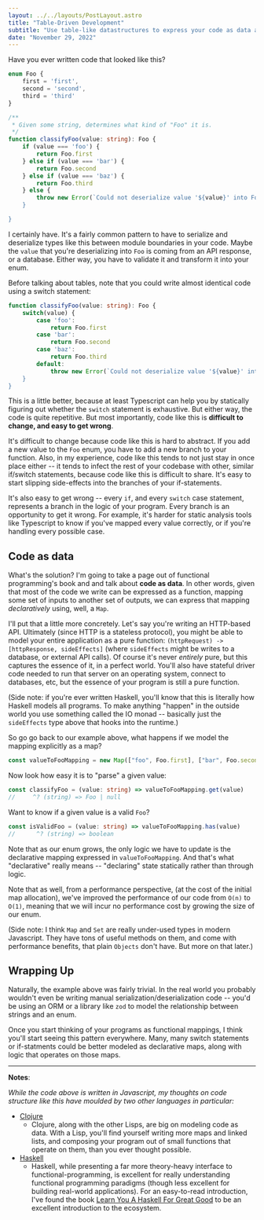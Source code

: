 ```yaml
---
layout: ../../layouts/PostLayout.astro
title: "Table-Driven Development"
subtitle: "Use table-like datastructures to express your code as data and limit error-prone logic."
date: "November 29, 2022"
---
```


Have you ever written code that looked like this?

```ts
enum Foo {
	first = 'first',
	second = 'second',
	third = 'third'
}

/**
 * Given some string, determines what kind of "Foo" it is.
 */
function classifyFoo(value: string): Foo {
	if (value === 'foo') {
		return Foo.first
	} else if (value === 'bar') {
		return Foo.second
	} else if (value === 'baz') {
		return Foo.third
	} else {
		throw new Error(`Could not deserialize value '${value}' into Foo')
	}

}
```

I certainly have. It's a fairly common pattern to have to serialize and
deserialize types like this between module boundaries in your code. Maybe the
`value` that you're deserializing into `Foo` is coming from an API response, or
a database. Either way, you have to validate it and transform it into your enum.

Before talking about tables, note that you could write almost identical code
using a switch statement:

```ts
function classifyFoo(value: string): Foo {
	switch(value) {
		case 'foo':
			return Foo.first
		case 'bar':
			return Foo.second
		case 'baz':
			return Foo.third
		default:
			throw new Error(`Could not deserialize value '${value}' into Foo')
	}
}
```

This is a little better, because at least Typescript can help you by statically
figuring out whether the `switch` statement is exhaustive. But either way, the
code is quite repetitive. But most importantly, code like this is **difficult
to change, and easy to get wrong**.

It's difficult to change because code like this is hard to abstract. If you add
a new value to the `Foo` enum, you have to add a new branch to your function.
Also, in my experience, code like this tends to not just stay in once place
either -- it tends to infect the rest of your codebase with other, similar
if/switch statements, because code like this is difficult to share. It's easy
to start slipping side-effects into the branches of your if-statements.

It's also easy to get wrong -- every `if`, and every `switch` case statement,
represents a branch in the logic of your program. Every branch is an
opportunity to get it wrong. For example, it's harder for static analysis tools
like Typescript to know if you've mapped every value correctly, or if you're
handling every possible case.

## Code as data

What's the solution? I'm going to take a page out of functional programming's
book and and talk about **code as data**. In other words, given that most of
the code we write can be expressed as a function, mapping some set of inputs to
another set of outputs, we can express that mapping _declaratively_ using, well,
a `Map`.

I'll put that a little more concretely. Let's say you're writing an HTTP-based
API. Ultimately (since HTTP is a stateless protocol), you might be able to
model your entire application as a pure function: `(httpRequest) ->
[httpResponse, sideEffects]` (where `sideEffects` might be writes to a database,
or external API calls). Of course it's never _entirely_ pure, but this captures
the essence of it, in a perfect world. You'll also have stateful driver code
needed to run that server on an operating system, connect to databases, etc, but
the essence of your program is still a pure function.

(Side note: if you're ever written Haskell, you'll know that this is literally
how Haskell models all programs. To make anything "happen" in the outside world
you use something called the IO monad -- basically just the `sideEffects` type
above that hooks into the runtime.)

So go go back to our example above, what happens if we model the mapping
explicitly as a map?

```ts
const valueToFooMapping = new Map(["foo", Foo.first], ["bar", Foo.second], ["baz", Foo.third])
```

Now look how easy it is to "parse" a given value:

```ts
const classifyFoo = (value: string) => valueToFooMapping.get(value)
//     ^? (string) => Foo | null
```

Want to know if a given value is a valid `Foo`?

```ts
const isValidFoo = (value: string) => valueToFooMapping.has(value)
//      ^? (string) => boolean
```

Note that as our enum grows, the only logic we have to update is the declarative
mapping expressed in `valueToFooMapping`. And that's what "declarative" really
means -- "declaring" state statically rather than through logic.

Note that as well, from a performance perspective, (at the cost of the initial
map allocation), we've improved the performance of our code from `O(n)` to
`O(1)`, meaning that we will incur no performance cost by growing the size of
our enum.

(Side note: I think `Map` and `Set` are really under-used types in modern
Javascript. They have tons of useful methods on them, and come with performance
benefits, that plain `Objects` don't have. But more on that later.)

## Wrapping Up

Naturally, the example above was fairly trivial. In the real world you probably
wouldn't even be writing manual serialization/deserialization code -- you'd be
using an ORM or a library like `zod` to model the relationship between strings
and an enum.

Once you start thinking of your programs as functional mappings, I think you'll
start seeing this pattern everywhere. Many, many switch statements or
if-statments could be better modeled as declarative maps, along with logic that
operates on those maps.

---

**Notes**:

_While the code above is written in Javascript, my thoughts on code structure
like this have moulded by two other languages in particular:_

- [Clojure](https://clojure.org/)
  - Clojure, along with the other Lisps, are big on modeling code as data.
    With a Lisp, you'll find yourself writing more maps and linked lists, and
    composing your program out of small functions that operate on them, than
    you ever thought possible.
- [Haskell](https://www.haskell.org/)
  - Haskell, while presenting a far more theory-heavy interface to
    functional-programming, is excellent for really understanding functional
    programming paradigms (though less excellent for building real-world
    applications). For an easy-to-read introduction, I've found the book
    [Learn You A Haskell For Great Good](http://www.learnyouahaskell.com/) to
    be an excellent introduction to the ecosystem.
